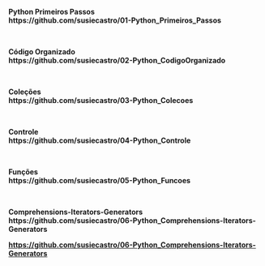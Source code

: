 <p><b>Python Primeiros Passos<b><br>
https://github.com/susiecastro/01-Python_Primeiros_Passos</p>
<br>
<p><b>Código Organizado<b><br>
https://github.com/susiecastro/02-Python_CodigoOrganizado</p>
<br>
<p><b>Coleções<b><br>
https://github.com/susiecastro/03-Python_Colecoes</p>
<br>
<p><b>Controle<b><br>
https://github.com/susiecastro/04-Python_Controle
</p>
<br>
<p><b>Funções<b><br>
https://github.com/susiecastro/05-Python_Funcoes
</p>
<br>
<p><b>Comprehensions-Iterators-Generators<b><br>
https://github.com/susiecastro/06-Python_Comprehensions-Iterators-Generators
</p>

https://github.com/susiecastro/06-Python_Comprehensions-Iterators-Generators

